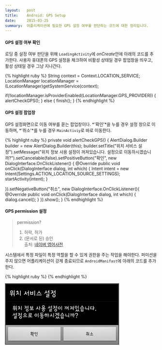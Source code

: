 ```yaml
---
layout:   post
title:    Android: GPS Setup
date:     2015-03-25
summary:  어플리케이션에 필요한 GPS 설정 여부를 판단하는 코드에 대한 정리입니다.
---
```


#### GPS 설정 여부 확인  

로딩 중 설정 여부 판단을 위해 `LoadingActivity`에 *onCreate*안에 아래의 코드를 추가한다. 사용자 휴대폰의 GPS 설정을 체크하여 비활성 상태일 경우 팝업창을 띄우고, 활성 상태일 경우 그냥 지나간다.

{% highlight ruby %}
String context = Context.LOCATION_SERVICE;
LocationManager locationManager = (LocationManager)getSystemService(context);

if(!locationManager.isProviderEnabled(LocationManager.GPS_PROVIDER)) {
  alertCheckGPS();
} else {
  finish();
}
{% endhighlight %}  


#### GPS 설정 팝업창  

GPS 설정화면으로 이동 여부를 묻는 팝업창이다. *'확인'*을 누를 경우 설정 창으로 이동하며, *'취소'*를 누를 경우 `MainActiviy`로 바로 이동한다.

{% highlight ruby %}
private void alertCheckGPS() {
  AlertDialog.Builder builder = new AlertDialog.Builder(this);
        builder.setTitle("위치 서비스 설정").setMessage("위치 정보 사용 설정이 꺼져있습니다. 설정으로 이동하시겠습니까?").setCancelable(false).setPositiveButton("확인", new DialogInterface.OnClickListener() {
    @Override
    public void onClick(DialogInterface dialog, int which) {
      Intent intent = new Intent(Settings.ACTION_LOCATION_SOURCE_SETTINGS);
                        startActivity(intent);
    }
  
  }).setNegativeButton("취소", new DialogInterface.OnClickListener(){
    @Override
    public void onClick(DialogInterface dialog, int which) {
      dialog.cancel();
    }
  }).show();
}
{% endhighlight %}  


#### GPS permission 설정  

> permission?  
> 1. 허락, 허가  
> 2. (문서로 된) 승인  
> 출처: [네이버 영어사전][naver-endic]  

시스템에서 특정 파일이 특정 역할을 할 수 있게 권한을 주는 작업을 해야한다. 퍼미션을 주지 않으면 어플리케이션이 강제 종료되므로 `AndroidManifast`에 아래의 코드를 추가한다.

{% highlight ruby %}
<uses-permission android:name="android.permission.ACCESS_FINE_LOCATION"/>
{% endhighlight %}  

![팝업창 이미지](/img/img1.png)



[naver-endic]: http://endic.naver.com/enkrEntry.nhn?sLn=kr&entryId=ed047f1c3922452eb106d322f1f3c318